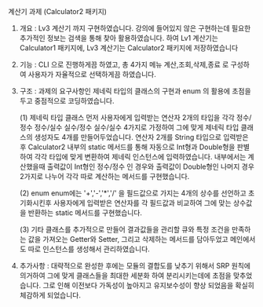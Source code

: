 계산기 과제 (Calculator2 패키지)
1. 개요 : Lv3 계산기 까지 구현하였습니다. 강의에 들어있지 않은 구현하는데 필요한 추가적인 정보는 검색을 통해 찾아 활용하였습니다. 하여 Lv1 계산기는 Calculator1 패키지에, Lv3 계산기는 Calculator2 패키지에 저장하였습니다
   
3. 기능 : CLI 으로 진행하게끔 하였고, 총 4가지 메뉴 계산,조회,삭제,종료 로 구성하여 사용자가 자율적으로 선택하게끔 하였습니다.
   
4. 구조 : 과제의 요구사항인 제네릭 타입의 클래스의 구현과 enum 의 활용에 초점을 두고 중점적으로 코딩하였습니다.
   
   (1) 제네릭 타입 클래스
   먼저 사용자에게 입력받는 연산자 2개의 타입을 각각 정수/정수 정수/실수 실수/정수 실수/실수 4가지로 가정하여 그에 맞게 제네릭 타입 클래스의 생성자도 4개를 만들어두었습니다.
   연산자 2개를 String 타입으로 입력받은 후 Calculator2 내부의 static 메서드를 통해 자동으로 Int형과 Double형을 판별하여 각각 타입에 맞게 변환하여 제네릭 인스턴스에 입력하였습니다.
   내부에서는 계산했을때 출력값이 Int형인 정수/정수 인 경우와 출력값이 Double형인 나머지 경우 2가지로 나누어 각각 따로 계산하는 메서드를 구현했습니다.

   (2) enum
   enum에는 '+','-','*','/' 을 필드값으로 가지는 4개의 상수를 선언하고 초기화시킨후 사용자에게 입력받은 연산자를 각 필드값과 비교하여 그에 맞는 상수값을 반환하는 static 메서드를 구현했습니다.

   (3) 기타
   클래스를 추가적으로 만들어 결과값들을 관리할 큐와 특정 조건을 만족하는 값을 가져오는 Getter와 Setter, 그리고 삭제하는 메서드를 담아두었고 메인에서도 따로 인스턴스를 생성해서 관리하였습니다.
   
5. 추가사항 : 대략적으로 완성한 후에는 모듈의 결합도를 낮추기 위해서 SRP 원칙에 의거하여 그에 맞게 클래스들을 최대한 세분화 하여 분리시키는데에 초점을 맞추었습니다. 그로 인해 이전보다
   가독성이 높아지고 유지보수성이 향상 되었음을 확실히 체감하게 되었습니다.
